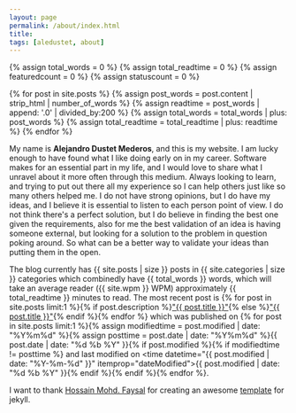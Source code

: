```yaml
---
layout: page
permalink: /about/index.html
title:
tags: [aledustet, about]
---
```


{% assign total_words = 0 %}
{% assign total_readtime = 0 %}
{% assign featuredcount = 0 %}
{% assign statuscount = 0 %}

{% for post in site.posts %}
    {% assign post_words = post.content | strip_html | number_of_words %}
    {% assign readtime = post_words | append: '.0' | divided_by:200 %}
    {% assign total_words = total_words | plus: post_words %}
    {% assign total_readtime = total_readtime | plus: readtime %}
{% endfor %}


My name is **Alejandro Dustet Mederos**, and this is my website. I am lucky enough to have found what I like doing early on in my career. Software makes for an essential part in my life, and I would love to share what I unravel about it more often through this medium. Always looking to learn, and trying to put out there all my experience so I can help others just like so many others helped me. I do not have strong opinions, but I do have my ideas, and I believe it is essential to listen to each person point of view. I do not think there's a perfect solution, but I do believe in finding the best one given the requirements, also for me the best validation of an idea is having someone external, but looking for a solution to the problem in question poking around. So what can be a better way to validate your ideas than putting them in the open.

The blog currently has {{ site.posts | size }} posts in {{ site.categories | size }} categories which combinedly have {{ total_words }} words, which will take an average reader ({{ site.wpm }} WPM) approximately <span class="time">{{ total_readtime }}</span> minutes to read. The most recent post is {% for post in site.posts limit:1 %}{% if post.description %}<a href="{{ site.url }}{{ post.url }}" title="{{ post.description }}">"{{ post.title }}"</a>{% else %}<a href="{{ site.url }}{{ post.url }}" title="{{ post.description }}" title="Read more about {{ post.title }}">"{{ post.title }}"</a>{% endif %}{% endfor %} which was published on {% for post in site.posts limit:1 %}{% assign modifiedtime = post.modified | date: "%Y%m%d" %}{% assign posttime = post.date | date: "%Y%m%d" %}<time datetime="{{ post.date | date_to_xmlschema }}" class="post-time">{{ post.date | date: "%d %b %Y" }}</time>{% if post.modified %}{% if modifiedtime != posttime %} and last modified on <time datetime="{{ post.modified | date: "%Y-%m-%d" }}" itemprop="dateModified">{{ post.modified | date: "%d %b %Y" }}</time>{% endif %}{% endif %}{% endfor %}.

I want to thank [Hossain Mohd. Faysal](https://twitter.com/hmfaysal) for creating an awesome [template](http://hmfaysal.github.io/Notepad/) for jekyll.
